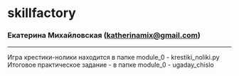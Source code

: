 # skillfactory
### Екатерина Михайловская (katherinamix@gmail.com)
-------------------------
Игра крестики-нолики находится в папке module_0 - krestiki_noliki.py <br/>
Итоговое практическое задание - в папке module_0 - ugaday_chislo <br/>
